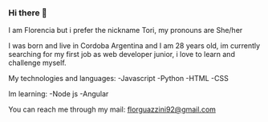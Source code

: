 ### Hi there 👋

I am Florencia but i prefer the nickname Tori, my pronouns are She/her

I was born and live in Cordoba Argentina and I am 28 years old,
im currently searching for my first job as web developer junior, i love to learn and challenge myself.

My technologies and languages:
-Javascript
-Python
-HTML
-CSS

Im learning:
-Node js
-Angular

You can reach me through my mail: florguazzini92@gmail.com


<!--
**ToriGuaz/ToriGuaz** is a ✨ _special_ ✨ repository because its `README.md` (this file) appears on your GitHub profile.

Here are some ideas to get you started:

- 🔭 I’m currently working on ...
- 🌱 I’m currently learning ...
- 👯 I’m looking to collaborate on ...
- 🤔 I’m looking for help with ...
- 💬 Ask me about ...
- 📫 How to reach me: ...
- 😄 Pronouns: ...
- ⚡ Fun fact: ...
-->
